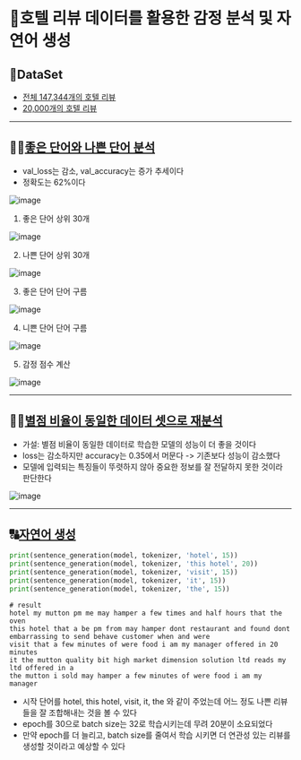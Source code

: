 # 🏢호텔 리뷰 데이터를 활용한 감정 분석 및 자연어 생성

## 📒DataSet
- [전체 147,344개의 호텔 리뷰](https://github.com/siyeonSon/hotel-review-sentiment-analysis/blob/main/Hotel_reviews.csv)
- [20,000개의 호텔 리뷰](https://github.com/siyeonSon/hotel-review-sentiment-analysis/blob/main/Hotel_reviews_20k.csv)

---

## 💁‍♂️[좋은 단어와 나쁜 단어 분석](https://github.com/siyeonSon/hotel-review-sentiment-analysis/blob/main/1.%20%EC%A2%8B%EC%9D%80%20%EB%8B%A8%EC%96%B4%EC%99%80%20%EB%82%98%EC%81%9C%20%EB%8B%A8%EC%96%B4%20%EB%B6%84%EC%84%9D.ipynb)
- val_loss는 감소, val_accuracy는 증가 추세이다
- 정확도는 62%이다

![image](https://github.com/siyeonSon/hotel-review-sentiment-analysis/assets/87802191/2f3faf1b-22dc-4f37-93b6-a0fc22cd71e8)


1. 좋은 단어 상위 30개

![image](https://github.com/siyeonSon/hotel-review-sentiment-analysis/assets/87802191/14e3f709-b220-49bc-b318-bce58d986362)

2. 나쁜 단어 상위 30개

![image](https://github.com/siyeonSon/hotel-review-sentiment-analysis/assets/87802191/0c19e934-7cff-4100-9ce3-c78f473069e3)

3. 좋은 단어 단어 구름

![image](https://github.com/siyeonSon/hotel-review-sentiment-analysis/assets/87802191/e12a0965-8c5b-4038-8f56-3e67c0135c25)

4. 니쁜 단어 단어 구름

![image](https://github.com/siyeonSon/hotel-review-sentiment-analysis/assets/87802191/4a74bb31-9940-4664-8476-b4184f1ea87f)

5. 감정 점수 계산

![image](https://github.com/siyeonSon/hotel-review-sentiment-analysis/assets/87802191/8a5e27a6-01c8-4a13-8d33-e0229b0b1185)

---

## 💁‍♀️[별점 비율이 동일한 데이터 셋으로 재분석](https://github.com/siyeonSon/hotel-review-sentiment-analysis/blob/main/2.%20%EB%B3%84%EC%A0%90%20%EB%B9%84%EC%9C%A8%EC%9D%B4%20%EB%8F%99%EC%9D%BC%ED%95%9C%20%EB%8D%B0%EC%9D%B4%ED%84%B0%20%EC%85%8B%EC%9C%BC%EB%A1%9C%20%EC%9E%AC%EB%B6%84%EC%84%9D.ipynb)
- 가설: 별점 비율이 동일한 데이터로 학습한 모델의 성능이 더 좋을 것이다
- loss는 감소하지만 accuracy는 0.35에서 머문다 -> 기존보다 성능이 감소했다
- 모델에 입력되는 특징들이 뚜렷하지 않아 중요한 정보를 잘 전달하지 못한 것이라 판단한다

![image](https://github.com/siyeonSon/hotel-review-sentiment-analysis/assets/87802191/4ff7e26e-2db7-4ce4-b6dd-379d5bd747bb)

---

## 🔠[자연어 생성](https://github.com/siyeonSon/hotel-review-sentiment-analysis/blob/main/3.%20%EC%9E%90%EC%97%B0%EC%96%B4%20%EC%83%9D%EC%84%B1.ipynb)
```python
print(sentence_generation(model, tokenizer, 'hotel', 15))
print(sentence_generation(model, tokenizer, 'this hotel', 20))
print(sentence_generation(model, tokenizer, 'visit', 15))
print(sentence_generation(model, tokenizer, 'it', 15))
print(sentence_generation(model, tokenizer, 'the', 15))
```

```
# result
hotel my mutton pm me may hamper a few times and half hours that the oven
this hotel that a be pm from may hamper dont restaurant and found dont embarrassing to send behave customer when and were
visit that a few minutes of were food i am my manager offered in 20 minutes
it the mutton quality bit high market dimension solution ltd reads my ltd offered in a
the mutton i sold may hamper a few minutes of were food i am my manager
```
- 시작 단어를 hotel, this hotel, visit, it, the 와 같이 주었는데 어느 정도 나쁜 리뷰들을 잘 조합해내는 것을 볼 수 있다
- epoch를 30으로 batch size는 32로 학습시키는데 무려 20분이 소요되었다
- 만약 epoch를 더 늘리고, batch size를 줄여서 학습 시키면 더 연관성 있는 리뷰를 생성할 것이라고 예상할 수 있다
